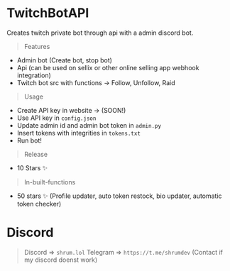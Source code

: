 # TwitchBotAPI
Creates twitch private bot through api with a admin discord bot.

> Features

- Admin bot (Create bot, stop bot)
- Api (can be used on sellix or other online selling app webhook integration)
- Twitch bot src with functions -> Follow, Unfollow, Raid

> Usage

- Create API key in website -> (SOON!)
- Use API key in `config.json`
- Update admin id and admin bot token in `admin.py`
- Insert tokens with integrities in `tokens.txt`
- Run bot!

> Release

- 10 Stars ✨

> In-built-functions

- 50 stars ✨ (Profile updater, auto token restock, bio updater, automatic token checker)

# Discord
> Discord => `shrum.lol`
> Telegram => `https://t.me/shrumdev` (Contact if my discord doenst work)
